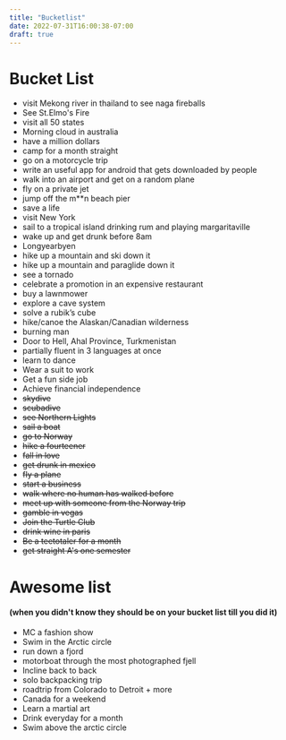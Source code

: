 ```yaml
---
title: "Bucketlist"
date: 2022-07-31T16:00:38-07:00
draft: true
---
```

# Bucket List
- visit Mekong river in thailand to see naga fireballs
- See St.Elmo's Fire
- visit all 50 states
- Morning cloud in australia
- have a million dollars
- camp for a month straight
- go on a motorcycle trip
- write an useful app for android that gets downloaded by people
- walk into an airport and get on a random plane
- fly on a private jet
- jump off the m**n beach pier
- save a life
- visit New York
- sail to a tropical island drinking rum and playing margaritaville 
- wake up and get drunk before 8am
- Longyearbyen
- hike up a mountain and ski down it
- hike up a mountain and paraglide down it
- see a tornado
- celebrate a promotion in an expensive restaurant 
- buy a lawnmower
- explore a cave system
- solve a rubik’s cube
- hike/canoe the Alaskan/Canadian wilderness
- burning man
- Door to Hell,  Ahal Province, Turkmenistan
- partially fluent in 3 languages at once
- learn to dance
- Wear a suit to work
- Get a fun side job
- Achieve financial independence
- ~~skydive~~
- ~~scubadive~~
- ~~see Northern Lights~~
- ~~sail a boat~~
- ~~go to Norway~~
- ~~hike a fourteener~~
- ~~fall in love~~
- ~~get drunk in mexico~~
- ~~fly a plane~~
- ~~start a business~~
- ~~walk where no human has walked before~~
- ~~meet up with someone from the Norway trip~~
- ~~gamble in vegas~~
- ~~Join the Turtle Club~~
- ~~drink wine in paris~~
- ~~Be a teetotaler for a month~~
- ~~get straight A's one semester~~


# Awesome list 
#### (when you didn't know they should be on your bucket list till you did it)
- MC a fashion show
- Swim in the Arctic circle
- run down a fjord
- motorboat through the most photographed fjell
- Incline back to back
- solo backpacking trip
- roadtrip from Colorado to Detroit + more
- Canada for a weekend
- Learn a martial art
- Drink everyday for a month
- Swim above the arctic circle